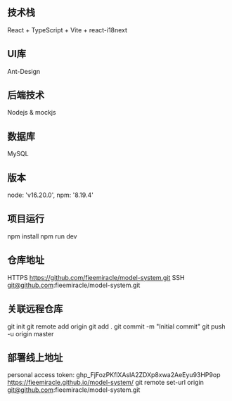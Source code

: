 ## 技术栈
  React + TypeScript + Vite + react-i18next

## UI库
  Ant-Design

## 后端技术
  Nodejs & mockjs

## 数据库
  MySQL

## 版本
  node: 'v16.20.0', npm: '8.19.4'

## 项目运行
  npm install
  npm run dev

## 仓库地址
  HTTPS https://github.com/fieemiracle/model-system.git
  SSH   git@github.com:fieemiracle/model-system.git

## 关联远程仓库
  git init
  git remote add origin <repository-url>
  git add .
  git commit -m "Initial commit"
  git push -u origin master

## 部署线上地址
  personal access token: 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
  https://fieemiracle.github.io/model-system/
  git remote set-url origin git@github.com:fieemiracle/model-system.git
